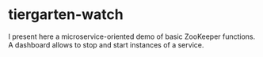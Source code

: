 # tiergarten-watch
I present here a microservice-oriented demo of basic ZooKeeper functions. A dashboard allows to stop and start instances of a service.

